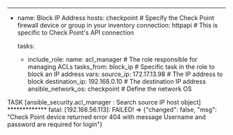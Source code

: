---
- name: Block IP Address
  hosts: checkpoint  # Specify the Check Point firewall device or group in your inventory
  connection: httpapi  # This is specific to Check Point's API connection
  
  tasks:
    - include_role:
        name: acl_manager  # The role responsible for managing ACLs
        tasks_from: block_ip  # Specific task in the role to block an IP address
      vars:
        source_ip: 172.17.13.98  # The IP address to block
        destination_ip: 192.168.0.10  # The destination IP address
        ansible_network_os: checkpoint  # Define the network OS

TASK [ansible_security.acl_manager : Search source IP host object] *************
fatal: [192.168.56.113]: FAILED! => {"changed": false, "msg": "Check Point device returned error 404 with message Username and password are required for login"}
